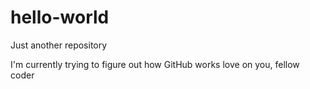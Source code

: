 # hello-world
Just another repository

I'm currently trying to figure out how GitHub works
love on you, fellow coder
